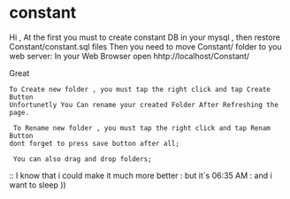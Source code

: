 # constant

Hi , 
At the first you must to create constant DB in your mysql , then restore Constant/constant.sql files
Then you need to move Constant/ folder to you web server:
In your Web Browser open hhtp://localhost/Constant/

Great 

    To Create new folder , you must tap the right click and tap Create Button
    Unfortunetly You Can rename your created Folder After Refreshing the page.

     To Rename new folder , you must tap the right click and tap Renam Button
	dont forget to press save button after all;
	
     You can also drag and drop folders;
    
:: I know that i could make it much more better : but it`s 06:35 AM : and i want to sleep ))